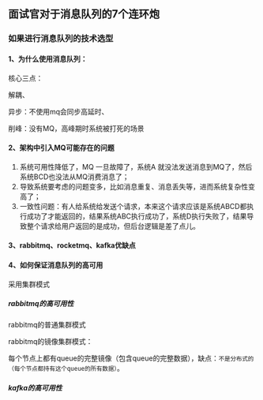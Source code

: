 ## 面试官对于消息队列的7个连环炮

### 如果进行消息队列的技术选型

#### 1、为什么使用消息队列：

核心三点：

解耦、

异步：不使用mq会同步高延时、

削峰：没有MQ，高峰期时系统被打死的场景

#### 2、架构中引入MQ可能存在的问题

1. 系统可用性降低了，MQ 一旦故障了，系统A 就没法发送消息到MQ了，然后系统BCD也没法从MQ消费消息了；
2. 导致系统要考虑的问题变多，比如消息重复、消息丢失等，进而系统复杂性变高了；
3. 一致性问题：有人给系统给发送个请求，本来这个请求应该是系统ABCD都执行成功了才能返回的，结果系统ABC执行成功了，系统D执行失败了，结果导致整个请求给用户返回的是成功，但后台逻辑是差了点儿。

#### 3、rabbitmq、rocketmq、kafka优缺点

#### 4、如何保证消息队列的高可用

采用集群模式

##### rabbitmq的高可用性

rabbitmq的普通集群模式

rabbitmq的镜像集群模式：

  每个节点上都有queue的完整镜像（包含queue的完整数据），缺点：`不是分布式的（每个节点都持有这个queue的所有数据）`。

##### kafka的高可用性

 
